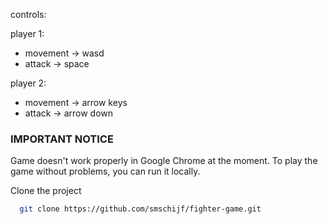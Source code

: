 controls:

player 1:
  - movement -> wasd
  - attack -> space

player 2:
  - movement -> arrow keys
  - attack -> arrow down

### IMPORTANT NOTICE

Game doesn't work properly in Google Chrome at the moment. To play the game without problems, you can run it locally.

Clone the project

```bash
  git clone https://github.com/smschijf/fighter-game.git
```
